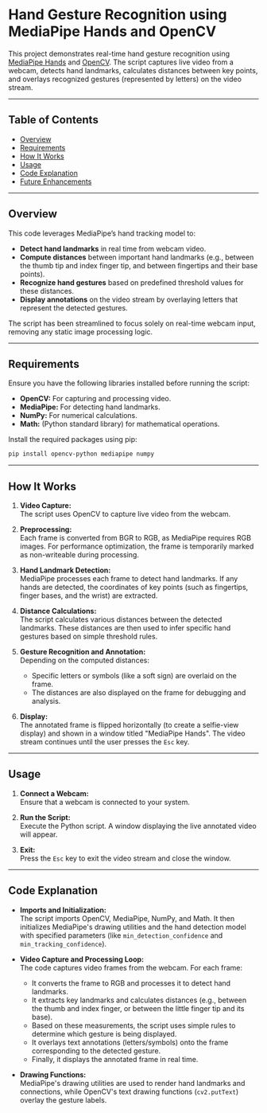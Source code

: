 # Hand Gesture Recognition using MediaPipe Hands and OpenCV

This project demonstrates real-time hand gesture recognition using [MediaPipe Hands](https://google.github.io/mediapipe/solutions/hands) and [OpenCV](https://opencv.org/). The script captures live video from a webcam, detects hand landmarks, calculates distances between key points, and overlays recognized gestures (represented by letters) on the video stream.

---

## Table of Contents

- [Overview](#overview)
- [Requirements](#requirements)
- [How It Works](#how-it-works)
- [Usage](#usage)
- [Code Explanation](#code-explanation)
- [Future Enhancements](#future-enhancements)

---

## Overview

This code leverages MediaPipe’s hand tracking model to:
- **Detect hand landmarks** in real time from webcam video.
- **Compute distances** between important hand landmarks (e.g., between the thumb tip and index finger tip, and between fingertips and their base points).
- **Recognize hand gestures** based on predefined threshold values for these distances.
- **Display annotations** on the video stream by overlaying letters that represent the detected gestures.

The script has been streamlined to focus solely on real-time webcam input, removing any static image processing logic.

---

## Requirements

Ensure you have the following libraries installed before running the script:

- **OpenCV:** For capturing and processing video.
- **MediaPipe:** For detecting hand landmarks.
- **NumPy:** For numerical calculations.
- **Math:** (Python standard library) for mathematical operations.

Install the required packages using pip:

```bash
pip install opencv-python mediapipe numpy
```

---

## How It Works

1. **Video Capture:**  
   The script uses OpenCV to capture live video from the webcam.

2. **Preprocessing:**  
   Each frame is converted from BGR to RGB, as MediaPipe requires RGB images. For performance optimization, the frame is temporarily marked as non-writeable during processing.

3. **Hand Landmark Detection:**  
   MediaPipe processes each frame to detect hand landmarks. If any hands are detected, the coordinates of key points (such as fingertips, finger bases, and the wrist) are extracted.

4. **Distance Calculations:**  
   The script calculates various distances between the detected landmarks. These distances are then used to infer specific hand gestures based on simple threshold rules.

5. **Gesture Recognition and Annotation:**  
   Depending on the computed distances:
   - Specific letters or symbols (like a soft sign) are overlaid on the frame.
   - The distances are also displayed on the frame for debugging and analysis.

6. **Display:**  
   The annotated frame is flipped horizontally (to create a selfie-view display) and shown in a window titled "MediaPipe Hands". The video stream continues until the user presses the `Esc` key.

---

## Usage

1. **Connect a Webcam:**  
   Ensure that a webcam is connected to your system.

2. **Run the Script:**  
   Execute the Python script. A window displaying the live annotated video will appear.

3. **Exit:**  
   Press the `Esc` key to exit the video stream and close the window.

---

## Code Explanation

- **Imports and Initialization:**  
  The script imports OpenCV, MediaPipe, NumPy, and Math. It then initializes MediaPipe's drawing utilities and the hand detection model with specified parameters (like `min_detection_confidence` and `min_tracking_confidence`).

- **Video Capture and Processing Loop:**  
  The code captures video frames from the webcam. For each frame:
  - It converts the frame to RGB and processes it to detect hand landmarks.
  - It extracts key landmarks and calculates distances (e.g., between the thumb and index finger, or between the little finger tip and its base).
  - Based on these measurements, the script uses simple rules to determine which gesture is being displayed.
  - It overlays text annotations (letters/symbols) onto the frame corresponding to the detected gesture.
  - Finally, it displays the annotated frame in real time.

- **Drawing Functions:**  
  MediaPipe's drawing utilities are used to render hand landmarks and connections, while OpenCV's text drawing functions (`cv2.putText`) overlay the gesture labels.
